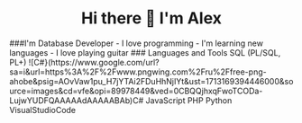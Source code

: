 <h1 align="center"> Hi there 👋 I'm Alex </h1>
###I'm Database Developer
- I love programming
- I'm learning new languages
- I love playing guitar
### Languages and Tools
SQL (PL/SQL, PL+)
![C#}(https://www.google.com/url?sa=i&url=https%3A%2F%2Fwww.pngwing.com%2Fru%2Ffree-png-ahobe&psig=AOvVaw1pu_H7jYTAi2FDuHhNjIYt&ust=1713169394446000&source=images&cd=vfe&opi=89978449&ved=0CBQQjhxqFwoTCODa-LujwYUDFQAAAAAdAAAAABAb)C#
JavaScript
PHP
Python
VisualStudioCode

<!--
**Alzah92/Alzah92** is a ✨ _special_ ✨ repository because its `README.md` (this file) appears on your GitHub profile.

Here are some ideas to get you started:

- 🔭 I’m currently working on ...
- 🌱 I’m currently learning ...
- 👯 I’m looking to collaborate on ...
- 🤔 I’m looking for help with ...
- 💬 Ask me about ...
- 📫 How to reach me: ...
- 😄 Pronouns: ...
- ⚡ Fun fact: ...
-->
